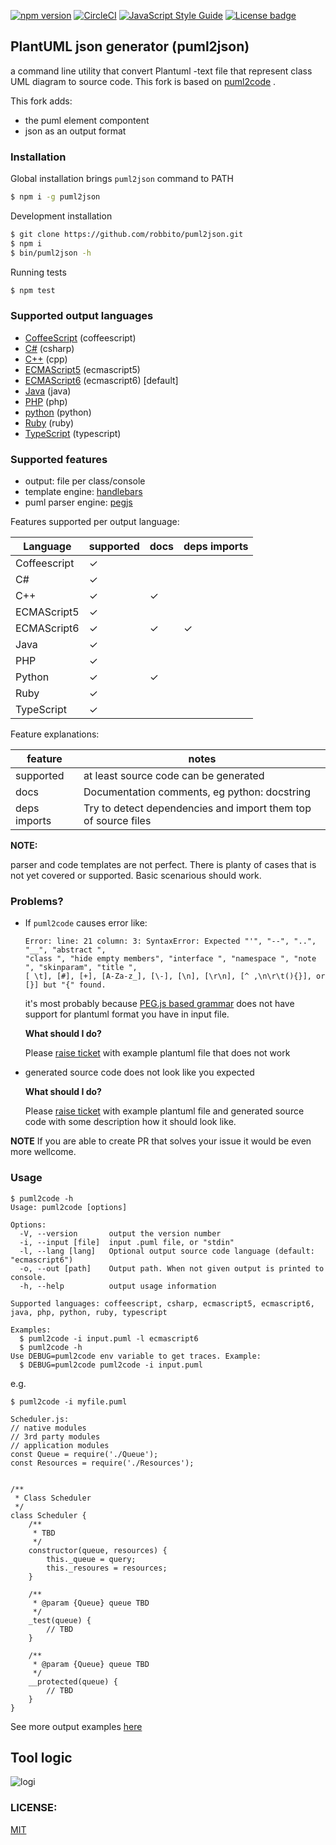 [![npm version](https://badge.fury.io/js/puml2code.svg)](https://badge.fury.io/js/puml2code)
[![CircleCI](https://circleci.com/gh/jupe/puml2code/tree/master.svg?style=svg)](https://circleci.com/gh/jupe/puml2code/tree/master)
[![JavaScript Style Guide](https://img.shields.io/badge/code_style-standard-brightgreen.svg)](https://standardjs.com)
[![License badge](https://img.shields.io/badge/license-MIT-blue.svg)](https://img.shields.io) 


## PlantUML json generator (puml2json)

a command line utility that convert Plantuml -text file that represent class UML diagram to source code.
This fork is based on [puml2code]() .

This fork adds:
- the puml element compontent
- json as an output format

### Installation

Global installation brings `puml2json` command to PATH
```bash
$ npm i -g puml2json
```

Development installation
```bash
$ git clone https://github.com/robbito/puml2json.git
$ npm i
$ bin/puml2json -h
```

Running tests
```bash
$ npm test
```


### Supported output languages
* [CoffeeScript](test/data/car.coffeescript.coffee) (coffeescript)
* [C#](test/data/car.csharp.cs) (csharp)
* [C++](test/data/car.cpp.cpp) (cpp)
* [ECMAScript5](test/data/car.ecmascript5.js) (ecmascript5)
* [ECMAScript6](test/data/car.ecmascript6.js) (ecmascript6) [default]
* [Java](test/data/car.java.java) (java)
* [PHP](test/data/car.php.php) (php)
* [python](test/data/car.python.ts) (python)
* [Ruby](test/data/car.ruby.rb) (ruby)
* [TypeScript](test/data/car.typescript.ts) (typescript)


### Supported features
* output: file per class/console
* template engine: [handlebars](http://handlebarsjs.com)
* puml parser engine: [pegjs](http://pegjs.org)

Features supported per output language:

|Language|supported|docs|deps imports|
|--------|---------|---------|-------|
|Coffeescript|✓|||
|C#|✓|||
|C++|✓|✓||
|ECMAScript5|✓|||
|ECMAScript6|✓|✓|✓|
|Java|✓|||
|PHP|✓|||
|Python|✓|✓||
|Ruby|✓|||
|TypeScript|✓|||

Feature explanations:


|feature|notes|
|-------|----|
|supported|at least source code can be generated|
|docs|Documentation comments, eg python: docstring|
|deps imports|Try to detect dependencies and import them top of source files|


**NOTE:**

parser and code templates are not perfect. There is planty of cases that is not yet covered or supported. Basic scenarious should work.

### Problems?

* If `puml2code` causes error like:
    ```
    Error: line: 21 column: 3: SyntaxError: Expected "'", "--", "..", "__", "abstract ", 
    "class ", "hide empty members", "interface ", "namespace ", "note ", "skinparam", "title ",
    [ \t], [#], [+], [A-Za-z_], [\-], [\n], [\r\n], [^ ,\n\r\t(){}], or [}] but "{" found.
    ```
    it's most probably because [PEG.js based grammar](src/parser/plantuml.pegjs) does not have support 
    for plantuml format you have in input file. 
    
    **What should I do?**
    
    Please [raise ticket](https://github.com/jupe/puml2code/issues/new?template=grammar.md) with example plantuml file that does not work

* generated source code does not look like you expected
    
    **What should I do?**
    
    Please [raise ticket](https://github.com/jupe/puml2code/issues/new?template=output.md) with example plantuml file and generated source
    code with some description how it should look like.


**NOTE** If you are able to create PR that solves your issue it would be even more wellcome.

### Usage

```
$ puml2code -h
Usage: puml2code [options]

Options:
  -V, --version       output the version number
  -i, --input [file]  input .puml file, or "stdin"
  -l, --lang [lang]   Optional output source code language (default: "ecmascript6")
  -o, --out [path]    Output path. When not given output is printed to console.
  -h, --help          output usage information

Supported languages: coffeescript, csharp, ecmascript5, ecmascript6, java, php, python, ruby, typescript

Examples:
  $ puml2code -i input.puml -l ecmascript6
  $ puml2code -h
Use DEBUG=puml2code env variable to get traces. Example:
  $ DEBUG=puml2code puml2code -i input.puml
```

e.g.
```
$ puml2code -i myfile.puml

Scheduler.js:
// native modules
// 3rd party modules
// application modules
const Queue = require('./Queue');
const Resources = require('./Resources');


/**
 * Class Scheduler
 */
class Scheduler {
    /**
     * TBD
     */
    constructor(queue, resources) {
        this._queue = query;
        this._resoures = resources;
    }

    /**
     * @param {Queue} queue TBD
     */
    _test(queue) {
        // TBD
    }

    /**
     * @param {Queue} queue TBD
     */
    __protected(queue) {
        // TBD
    }
}
```
See more output examples [here](examples)

## Tool logic
![logi](logic.png)


### LICENSE:
[MIT](LICENSE)
